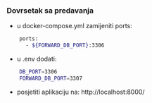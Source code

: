 ### Dovrsetak sa predavanja

- u docker-compose.yml zamijeniti ports:
```bash
    ports:
      - ${FORWARD_DB_PORT}:3306
```
- u .env dodati:
```bash
    DB_PORT=3306
    FORWARD_DB_PORT=3307
```
- posjetiti aplikaciju na: http://localhost:8000/